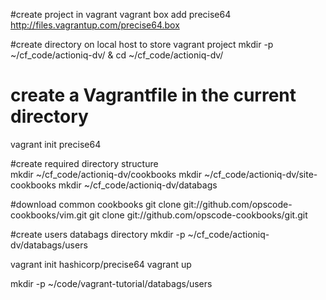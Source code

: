 #create project in vagrant
vagrant box add precise64 http://files.vagrantup.com/precise64.box

#create directory on local host to store vagrant project
mkdir -p ~/cf_code/actioniq-dv/ & cd ~/cf_code/actioniq-dv/
    
# create a Vagrantfile in the current directory
vagrant init precise64 

#create required directory structure  
mkdir ~/cf_code/actioniq-dv/cookbooks
mkdir ~/cf_code/actioniq-dv/site-cookbooks
mkdir ~/cf_code/actioniq-dv/databags

#download common cookbooks
git clone git://github.com/opscode-cookbooks/vim.git
git clone git://github.com/opscode-cookbooks/git.git

#create users databags directory
mkdir -p ~/cf_code/actioniq-dv/databags/users


vagrant init hashicorp/precise64
vagrant up

mkdir -p ~/code/vagrant-tutorial/databags/users
